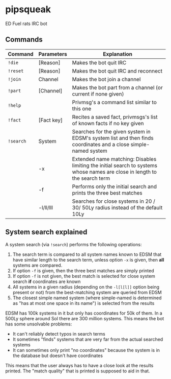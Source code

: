 # pipsqueak
ED Fuel rats IRC bot

## Commands

Command | Parameters | Explanation
------- | ---------- | ----------
`!die`  | [Reason]   | Makes the bot quit IRC
`!reset`| [Reason]   | Makes the bot quit IRC and reconnect
`!join` | Channel    | Makes the bot join a channel
`!part` | [Channel]  | Makes the bot part from a channel (or current if none given)
`!help` |            | Privmsg's a command list similar to this one
`!fact` | [Fact key] | Recites a saved fact, privmsgs's list of known facts if no key given
`!search` | System   | Searches for the given system in EDSM's system list and then finds coordinates and a close simple-named system
        | -x         | Extended name matching: Disables limiting the initial search to systems whose names are close in length to the search term
	| -f         | Performs only the initial search and prints the three best matches
	| -l/ll/lll  | Searches for close systems in 20 / 30/ 50Ly radius instead of the default 10Ly

## System search explained

A system search (via `!search`) performs the following operations:

1) The search term is compared to all system names known to EDSM that have similar length to the search term, unless option `-x` is given, then **all** systems are compared.
2) If option `-f` is given, then the three best matches are simply printed
3) If option `-f` is not given, the best match is selected for close system search **if** coordinates are known
4) All systems in a given radius (depending on the `-l[l[l]]` option being present or not) from the best-matching system are queried from EDSM
5) The closest simple named system (where simple-named is determined as "has at most one space in its name") is selected from the results

EDSM has 100k systems in it but only has coordinates for 50k of them. In a 500Ly sphere around Sol there are 300 million systems. This means the bot has some unsolvable problems:

* It can't reliably detect typos in search terms
* It sometimes "finds" systems that are very far from the actual searched systems
* It can sometimes only print "no coordinates" because the system is in the database but doesn't have coordinates

This means that the user always has to have a close look at the results printed. The "match quality" that is printed is supposed to aid in that.
